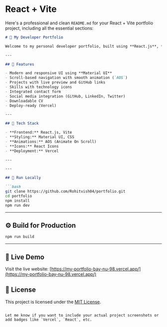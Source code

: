 # React + Vite
Here's a professional and clean `README.md` for your React + Vite portfolio project, including all the essential sections:

```markdown
# 🚀 My Developer Portfolio

Welcome to my personal developer portfolio, built using **React.js**, **Vite**, and **Material UI**. This project showcases my skills, projects, and contact details in a responsive and elegant layout.

---

## 🌟 Features

- Modern and responsive UI using **Material UI**
- Scroll-based navigation with smooth animation (`AOS`)
- Projects with live preview and GitHub links
- Skills with technology icons
- Integrated contact form
- Social media integration (GitHub, LinkedIn, Twitter)
- Downloadable CV
- Deploy-ready (Vercel)

---

## 🧰 Tech Stack

- **Frontend:** React.js, Vite
- **Styling:** Material UI, CSS
- **Animations:** AOS (Animate On Scroll)
- **Icons:** React Icons
- **Deployment:** Vercel

---

---

## 🧪 Run Locally

```bash
git clone https://github.com/Rohitvish04/portfolio.git
cd portfolio
npm install
npm run dev
````

---
## ⚙️ Build for Production

```bash
npm run build
```
---

## 🔗 Live Demo

Visit the live website: [https://my-portfolio-bay-nu-98.vercel.app/](https://my-portfolio-bay-nu-98.vercel.app/)

## 📄 License

This project is licensed under the [MIT License](LICENSE).

```

Let me know if you want to include your actual project screenshots or add badges like `Vercel`, `React`, etc.
```
